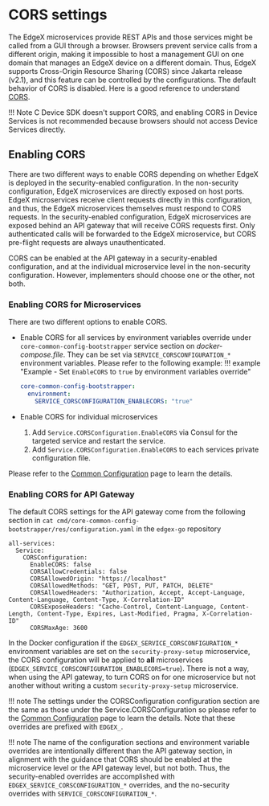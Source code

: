 # CORS settings

The EdgeX microservices provide REST APIs and those services might be called from a GUI through a browser. Browsers prevent service calls from a different origin, making it impossible to host a management GUI on one domain that manages an EdgeX device on a different domain. Thus, EdgeX supports Cross-Origin Resource Sharing (CORS) since Jakarta release (v2.1), and this feature can be controlled by the configurations. The default behavior of CORS is disabled. Here is a good reference to understand [CORS](https://web.dev/cross-origin-resource-sharing/).

!!! Note
    C Device SDK doesn't support CORS, and enabling CORS in Device Services is not recommended because browsers should not access Device Services directly.

## Enabling CORS

There are two different ways to enable CORS depending on whether EdgeX is deployed in the security-enabled configuration.
In the non-security configuration, EdgeX microservices are directly exposed on host ports.
EdgeX microservices receive client requests directly in this configuration, and thus,
the EdgeX microservices themselves must respond to CORS requests.
In the security-enabled configuration,
EdgeX microservices are exposed behind an API gateway
that will receive CORS requests first.
Only authenticated calls will be forwarded to the EdgeX microservice,
but CORS pre-flight requests are always unauthenticated.

CORS can be enabled at the API gateway in a security-enabled configuration,
and at the individual microservice level in the non-security configuration.
However, implementers should choose one or the other, not both.

### Enabling CORS for Microservices

There are two different options to enable CORS. 

- Enable CORS for all services by environment variables override under `core-common-config-bootstrapper` service section on *docker-compose.file*. They can be set via `SERVICE_CORSCONFIGURATION_*` environment variables. 
Please refer to the following example:
!!! example "Example - Set `EnableCORS` to `true` by environment variables override"
    ```yaml
    core-common-config-bootstrapper:
      environment: 
        SERVICE_CORSCONFIGURATION_ENABLECORS: "true"
    ```

- Enable CORS for individual microservices
    1. Add `Service.CORSConfiguration.EnableCORS` via Consul for the targeted service and restart the service.
    2. Add `Service.CORSConfiguration.EnableCORS` to each services private configuration file.

Please refer to the [Common Configuration](../microservices/configuration/CommonConfiguration.md/#configuration-properties) page to learn the details.

### Enabling CORS for API Gateway

The default CORS settings for the API gateway come from the following section in `cat cmd/core-common-config-bootstrapper/res/configuration.yaml` in the `edgex-go` repository

```
all-services:
  Service:
    CORSConfiguration:
      EnableCORS: false
      CORSAllowCredentials: false
      CORSAllowedOrigin: "https://localhost"
      CORSAllowedMethods: "GET, POST, PUT, PATCH, DELETE"
      CORSAllowedHeaders: "Authorization, Accept, Accept-Language, Content-Language, Content-Type, X-Correlation-ID"
      CORSExposeHeaders: "Cache-Control, Content-Language, Content-Length, Content-Type, Expires, Last-Modified, Pragma, X-Correlation-ID"
      CORSMaxAge: 3600
```

In the Docker configuration if the `EDGEX_SERVICE_CORSCONFIGURATION_*` environment variables are set on the `security-proxy-setup` microservice,
the CORS configuration will be applied to **all** microservices (`EDGEX_SERVICE_CORSCONFIGURATION_ENABLECORS=true`).
There is not a way, when using the API gateway, to turn CORS on for one microservice but not another without writing a custom `security-proxy-setup` microservice.

!!! note
    The settings under the CORSConfiguration configuration section are the same as those under the Service.CORSConfiguration so please refer to the [Common Configuration](../microservices/configuration/CommonConfiguration.md/#configuration-properties) page to learn the details.  Note that these overrides are prefixed with `EDGEX_`.

!!! note
    The name of the configuration sections and environment variable overrides are intentionally different than the API gateway section, in alignment with the guidance that CORS should be enabled at the microservice level or the API gateway level, but not both.  Thus, the security-enabled overrides are accomplished with `EDGEX_SERVICE_CORSCONFIGURATION_*` overrides, and the no-security overrides with `SERVICE_CORSCONFIGURATION_*`.

